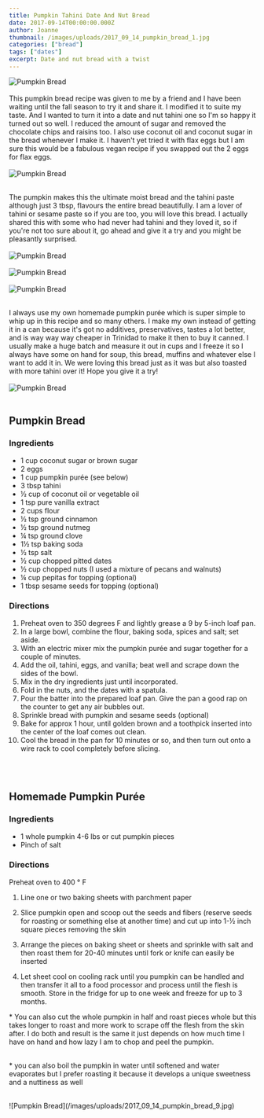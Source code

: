 ```yaml
---
title: Pumpkin Tahini Date And Nut Bread
date: 2017-09-14T00:00:00.000Z
author: Joanne
thumbnail: /images/uploads/2017_09_14_pumpkin_bread_1.jpg
categories: ["bread"]
tags: ["dates"]
excerpt: Date and nut bread with a twist
---
```

![Pumpkin Bread](/images/uploads/2017_09_14_pumpkin_bread_4.jpg)
<br>
<br>
This pumpkin bread recipe was given to  me by a friend and I have been waiting until the fall season to try it and share it.  I modified it to suite my taste.  And I wanted to turn it into a date and nut tahini one so I'm so happy it turned out so well.  I reduced the amount of sugar and removed the chocolate chips and raisins too. I also use coconut oil and coconut sugar in the bread whenever I make it. I haven't yet tried it with flax eggs but I am sure this would be a fabulous vegan recipe if you swapped out the 2 eggs for flax eggs.
<br>
<br>
![Pumpkin Bread](/images/uploads/2017_09_14_pumpkin_bread_3.jpg)
<br>
<br>

The pumpkin makes this the ultimate moist bread and the tahini paste although just 3 tbsp, flavours the entire bread beautifully.  I am a lover of tahini or sesame paste so if you are too, you will love this bread. I actually shared this with some who had never had tahini and they loved it, so if you're not too sure about it, go ahead and give it a try and you might be pleasantly surprised.
<br>
<br>
![Pumpkin Bread](/images/uploads/2017_09_14_pumpkin_bread_5.jpg)
<br>
<br>
![Pumpkin Bread](/images/uploads/2017_09_14_pumpkin_bread_7.jpg)
<br>
<br>
![Pumpkin Bread](/images/uploads/2017_09_14_pumpkin_bread_8.jpg)
<br>
<br>

I always use my own homemade pumpkin purée which is super simple to whip up in this recipe and so many others. I make my own instead of getting it in a can because it's got no additives, preservatives, tastes a lot better, and is way way way cheaper in Trinidad to make it then to buy it canned. I usually make a huge batch and measure it out in cups and I freeze it so I always have some on hand for soup, this bread, muffins and whatever else I want to add it in. We were loving this bread just as it was but also toasted with more tahini over it! Hope you give it a try!
<br>
<br>
![Pumpkin Bread](/images/uploads/2017_09_14_pumpkin_bread_2.jpg)
<br>
<br>

## Pumpkin Bread

### Ingredients

* 1 cup coconut sugar or brown sugar
* 2 eggs
* 1 cup pumpkin purée (see below)
* 3 tbsp tahini
* &frac12; cup of coconut oil or vegetable oil
* 1 tsp pure vanilla extract
* 2 cups flour
* &frac12; tsp ground cinnamon
* &frac12; tsp ground nutmeg
* &frac14; tsp ground clove
* 1&frac12; tsp baking soda
* &frac12; tsp salt
* &frac12; cup chopped pitted dates
* &frac12; cup chopped nuts  (I used a mixture of pecans and walnuts)
* &frac14; cup pepitas for topping (optional)
* 1 tbsp sesame seeds for topping (optional)

### Directions

1. Preheat oven to 350 degrees F and lightly grease a 9 by 5-inch loaf pan.
2. In a large bowl, combine the flour, baking soda, spices and salt; set aside.
3. With an electric mixer mix the pumpkin purée and sugar together for a couple of minutes.
4. Add the oil, tahini, eggs, and vanilla; beat well and scrape down the sides of the bowl.
5. Mix in the dry ingredients just until incorporated.
6. Fold in the nuts, and the dates with a spatula.
7. Pour the batter into the prepared loaf pan. Give the pan a good rap on the counter to get any air bubbles out.
8. Sprinkle bread with pumpkin and sesame seeds (optional)
9. Bake for approx 1 hour, until golden brown and a toothpick inserted into the center of the loaf comes out clean.
10. Cool the bread in the pan for 10 minutes or so, and then turn out onto a wire rack to cool completely before slicing.
<br>
<br>

## Homemade Pumpkin Purée

### Ingredients

* 1 whole pumpkin 4-6 lbs or cut pumpkin pieces
*  Pinch of salt

### Directions

Preheat oven to 400 &deg; F

1. Line one or two baking sheets with parchment paper

1. Slice pumpkin open and scoop out the seeds and fibers (reserve seeds for roasting or something else at another time) and cut up into 1-&frac12; inch square pieces removing the skin

1. Arrange the pieces on baking sheet or sheets and sprinkle with salt and then roast them for 20-40 minutes until fork or knife can easily be inserted

1. Let sheet cool on cooling rack until you pumpkin can be handled and then transfer it all to a food processor and process until the flesh is smooth. Store in the fridge for up to one week and freeze for up to 3 months.

&#42; You can also cut the whole pumpkin in half and roast pieces whole but this takes longer to roast and more work to scrape off the flesh from the skin after. I do both and result is the same it just depends on how much time I have on hand and how lazy I am to chop and peel the pumpkin.
<br>
<br>

&#42; you can also boil the pumpkin in water until softened and water evaporates but I prefer roasting it because it develops a unique sweetness and a nuttiness as well


<br>
![Pumpkin Bread](/images/uploads/2017_09_14_pumpkin_bread_9.jpg)
